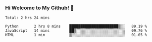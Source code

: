 ### Hi Welcome to My Github!  👋


<!--START_SECTION:waka-->
```text
Total: 2 hrs 24 mins

Python       2 hrs 8 mins    ██████████████████████▒░░   89.19 % 
JavaScript   14 mins         ██▒░░░░░░░░░░░░░░░░░░░░░░   09.76 % 
HTML         1 min           ▒░░░░░░░░░░░░░░░░░░░░░░░░   01.05 % 
```
<!--END_SECTION:waka-->


<!--
**littlestone111/littlestone111** is a ✨ _special_ ✨ repository because its `README.md` (this file) appears on your GitHub profile.


Here are some ideas to get you started:

- 🔭 I’m currently working on ...
- 🌱 I’m currently learning ...
- 👯 I’m looking to collaborate on ...
- 🤔 I’m looking for help with ...
- 💬 Ask me about ...
- 📫 How to reach me: ...
- 😄 Pronouns: ...
- ⚡ Fun fact: ...
-->

